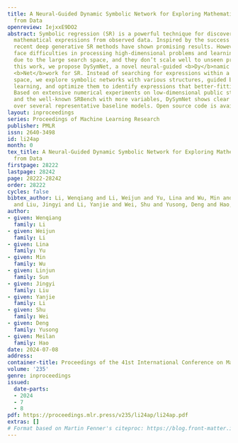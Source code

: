 ```yaml
---
title: A Neural-Guided Dynamic Symbolic Network for Exploring Mathematical Expressions
  from Data
openreview: IejxxE9DO2
abstract: Symbolic regression (SR) is a powerful technique for discovering the underlying
  mathematical expressions from observed data. Inspired by the success of deep learning,
  recent deep generative SR methods have shown promising results. However, these methods
  face difficulties in processing high-dimensional problems and learning constants
  due to the large search space, and they don’t scale well to unseen problems. In
  this work, we propose DySymNet, a novel neural-guided <b>Dy</b>namic <b>Sym</b>bolic
  <b>Net</b>work for SR. Instead of searching for expressions within a large search
  space, we explore symbolic networks with various structures, guided by reinforcement
  learning, and optimize them to identify expressions that better-fitting the data.
  Based on extensive numerical experiments on low-dimensional public standard benchmarks
  and the well-known SRBench with more variables, DySymNet shows clear superiority
  over several representative baseline models. Open source code is available at https://github.com/AILWQ/DySymNet.
layout: inproceedings
series: Proceedings of Machine Learning Research
publisher: PMLR
issn: 2640-3498
id: li24ap
month: 0
tex_title: A Neural-Guided Dynamic Symbolic Network for Exploring Mathematical Expressions
  from Data
firstpage: 28222
lastpage: 28242
page: 28222-28242
order: 28222
cycles: false
bibtex_author: Li, Wenqiang and Li, Weijun and Yu, Lina and Wu, Min and Sun, Linjun
  and Liu, Jingyi and Li, Yanjie and Wei, Shu and Yusong, Deng and Hao, Meilan
author:
- given: Wenqiang
  family: Li
- given: Weijun
  family: Li
- given: Lina
  family: Yu
- given: Min
  family: Wu
- given: Linjun
  family: Sun
- given: Jingyi
  family: Liu
- given: Yanjie
  family: Li
- given: Shu
  family: Wei
- given: Deng
  family: Yusong
- given: Meilan
  family: Hao
date: 2024-07-08
address:
container-title: Proceedings of the 41st International Conference on Machine Learning
volume: '235'
genre: inproceedings
issued:
  date-parts:
  - 2024
  - 7
  - 8
pdf: https://proceedings.mlr.press/v235/li24ap/li24ap.pdf
extras: []
# Format based on Martin Fenner's citeproc: https://blog.front-matter.io/posts/citeproc-yaml-for-bibliographies/
---
```

